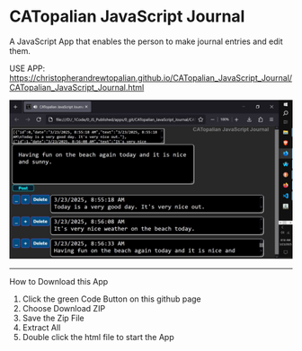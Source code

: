# CATopalian JavaScript Journal
A JavaScript App that enables the person to make journal entries and edit them.

USE APP: https://christopherandrewtopalian.github.io/CATopalian_JavaScript_Journal/CATopalian_JavaScript_Journal.html

![screenshot_001](src/media/texture/screenshots/001.JPG)  

---

How to Download this App
1. Click the green Code Button on this github page
2. Choose Download ZIP
3. Save the Zip File
4. Extract All
5. Double click the html file to start the App